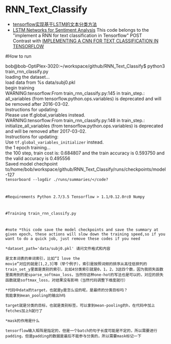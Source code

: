 # RNN_Text_Classify

- [tensorflow实现基于LSTM的文本分类方法](http://blog.csdn.net/u010223750/article/details/53334313)
- [LSTM Networks for Sentiment Analysis](http://deeplearning.net/tutorial/lstm.html)
This code belongs to the "implement a RNN for text classification in Tensorflow" POST<br/>
Contrast with [IMPLEMENTING A CNN FOR TEXT CLASSIFICATION IN TENSORFLOW](http://www.wildml.com/2015/12/implementing-a-cnn-for-text-classification-in-tensorflow/)



#How to run

bob@bob-OptiPlex-3020:~/workspace/github/RNN_Text_Classify$ python3 train_rnn_classify.py <br/>
loading the dataset...<br/>
load data from %s data/subj0.pkl<br/>
begin training<br/>
WARNING:tensorflow:From train_rnn_classify.py:145 in train_step.: all_variables (from tensorflow.python.ops.variables) is deprecated and will be removed after 2016-03-02.<br/>
Instructions for updating:<br/>
Please use tf.global_variables instead.<br/>
WARNING:tensorflow:From train_rnn_classify.py:148 in train_step.: initialize_all_variables (from tensorflow.python.ops.variables) is deprecated and will be removed after 2017-03-02.<br/>
Instructions for updating:<br/>
Use `tf.global_variables_initializer` instead.<br/>
the 1 epoch training...<br/>
the 100 step, train cost is: 0.684807 and the train accuracy is 0.593750 and the valid accuracy is 0.495556<br/>
Saved model chechpoint to/home/bob/workspace/github/RNN_Text_Classify/runs/checkpoints/model-127<br/>
<code>tensorboard --logdir ./runs/summaries/</code?


#Requirements
Python 2.7/3.5
Tensorflow > 1.1/0.12.0rc0
Numpy





#Training
train_rnn_classify.py

#note
*this code save the model checkpoints and save the summary at given epoch, these actions will slow down the training speed,so if you want to do a quick job, just remove these codes if you need<br/>
*dataset_path='data/subj0.pkl' 请问文件格式和内容<br/>
是文本词表的单词索引，比如“I love the movie”对应的就是[1,2,3]等（举个例子），索引是按照词频的排序从高往低排列的
train_set_y里面是类别的索引，比如4分类索引就是0，1，2，3这四个数，因为我损失函数里面用到的是sparse_softmax_loss，当然你这种one-hot的写法也是可以的，对应的损失函数就是softmax_loss，对结果没有影响（当然代码调整下维度就行）<br/>
*代码中data的target，也就是y是怎么设的呢，是最终的分类目标吗？ 我能拿到mean_pooling的输出h吗<br/>
target就是分类的目标，也就是类别标签，可以拿到mean-pooling的h，在代码中加上fetches加上h就行了<br/>
*mask的作用是什么<br/>
tensorflow输入矩阵是指定的，但是一个batch的句子长度可能是不定的，所以需要进行padding，但是padding的数据是最后不能参与分类的，所以需要mask标记一下<br/>

